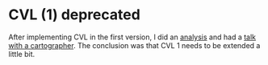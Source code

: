 # CVL (1) deprecated

After implementing CVL in the first version, I did an [analysis](../../wiki/lessons_learned_1.md) and had a [talk with a cartographer](../../wiki/samtaler/brian-28-05-2013.md). The conclusion was that CVL 1 needs to be extended a little bit.